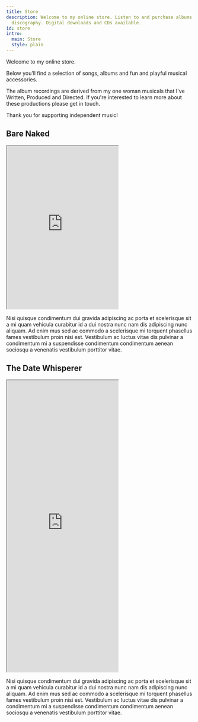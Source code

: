 ```yaml
---
title: Store
description: Welcome to my online store. Listen to and purchase albums from my musical
  discography. Digital downloads and CDs available.
id: store
intro:
  main: Store
  style: plain
---
```


Welcome to my online store.

Below you’ll find a selection of songs, albums and fun and playful musical accessories.

The album recordings are derived from my one woman musicals that I've Written, Produced and Directed. If you're interested to learn more about these productions please get in touch.

Thank you for supporting independent music!



<section class="bandcamp">

<h2>Bare Naked</h2>

<iframe style="height: 440px;" src="https://bandcamp.com/EmbeddedPlayer/album=3780420270/size=large/bgcol=FEFEFE/linkcol=9A0007/tracklist=false/transparent=true/" seamless><a href="http://chaikenmusic.bandcamp.com/album/caylia-chaiken-bare-naked">Caylia Chaiken: Bare Naked by Caylia Chaiken</a></iframe>

<p>Nisi quisque condimentum dui gravida adipiscing ac porta et scelerisque sit a mi quam vehicula curabitur id a dui nostra nunc nam dis adipiscing nunc aliquam. Ad enim mus sed ac commodo a scelerisque mi torquent phasellus fames vestibulum proin nisi est. Vestibulum ac luctus vitae dis pulvinar a condimentum mi a suspendisse condimentum condimentum aenean sociosqu a venenatis vestibulum porttitor vitae.</p> 

</section>

<section class="bandcamp">

<h2>The Date Whisperer</h2>

<iframe style="height: 786px;" src="https://bandcamp.com/EmbeddedPlayer/album=1681758002/size=large/bgcol=FEFEFE/linkcol=9A0007/package=390365217/transparent=true/" seamless><a href="http://chaikenmusic.bandcamp.com/album/caylia-chaiken-the-date-whisperer">Caylia Chaiken: The Date Whisperer by Caylia Chaiken</a></iframe>

<p>Nisi quisque condimentum dui gravida adipiscing ac porta et scelerisque sit a mi quam vehicula curabitur id a dui nostra nunc nam dis adipiscing nunc aliquam. Ad enim mus sed ac commodo a scelerisque mi torquent phasellus fames vestibulum proin nisi est. Vestibulum ac luctus vitae dis pulvinar a condimentum mi a suspendisse condimentum condimentum aenean sociosqu a venenatis vestibulum porttitor vitae.</p>

</section>
